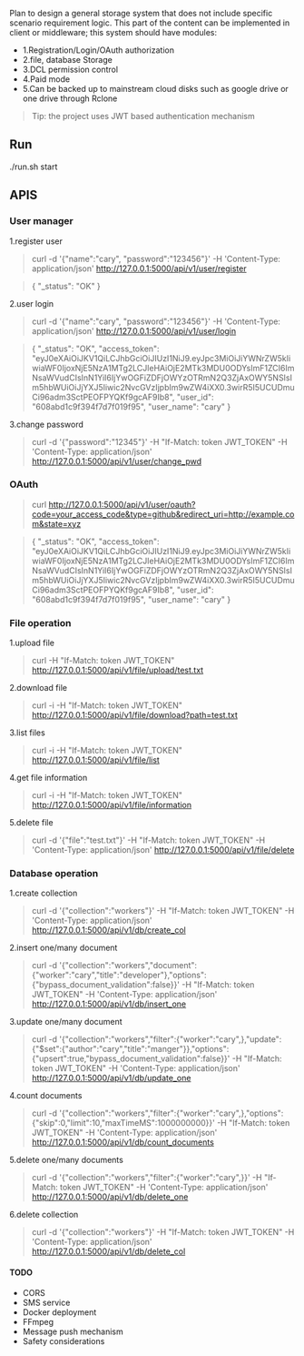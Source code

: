 Plan to design a general storage system that does not include specific scenario requirement logic. This part of the content can be implemented in client or middleware; this system should have modules: 
* 1.Registration/Login/OAuth authorization 
* 2.file, database Storage 
* 3.DCL permission control 
* 4.Paid mode 
* 5.Can be backed up to mainstream cloud disks such as google drive or one drive through Rclone

>Tip: the project uses JWT based authentication mechanism


## Run
./run.sh start


## APIS

### User manager
1.register user
>curl -d '{"name":"cary", "password":"123456"}' -H 'Content-Type: application/json' http://127.0.0.1:5000/api/v1/user/register

> {
"_status": "OK"
}

2.user login
>curl -d '{"name":"cary", "password":"123456"}' -H 'Content-Type: application/json' http://127.0.0.1:5000/api/v1/user/login

> {
"_status": "OK",
"access_token": "eyJ0eXAiOiJKV1QiLCJhbGciOiJIUzI1NiJ9.eyJpc3MiOiJiYWNrZW5kIiwiaWF0IjoxNjE5NzA1MTg2LCJleHAiOjE2MTk3MDU0ODYsImF1ZCI6ImNsaWVudCIsInN1YiI6IjYwOGFiZDFjOWYzOTRmN2Q3ZjAxOWY5NSIsIm5hbWUiOiJjYXJ5Iiwic2NvcGVzIjpbIm9wZW4iXX0.3wirR5I5UCUDmuCi96adm3SctPEOFPYQKf9gcAF9Ib8",
"user_id": "608abd1c9f394f7d7f019f95",
"user_name": "cary"
}

3.change password
>curl -d '{"password":"12345"}' -H "If-Match: token JWT_TOKEN" -H 'Content-Type: application/json' http://127.0.0.1:5000/api/v1/user/change_pwd

### OAuth
>curl http://127.0.0.1:5000/api/v1/user/oauth?code=your_access_code&type=github&redirect_uri=http://example.com&state=xyz

> {
"_status": "OK",
"access_token": "eyJ0eXAiOiJKV1QiLCJhbGciOiJIUzI1NiJ9.eyJpc3MiOiJiYWNrZW5kIiwiaWF0IjoxNjE5NzA1MTg2LCJleHAiOjE2MTk3MDU0ODYsImF1ZCI6ImNsaWVudCIsInN1YiI6IjYwOGFiZDFjOWYzOTRmN2Q3ZjAxOWY5NSIsIm5hbWUiOiJjYXJ5Iiwic2NvcGVzIjpbIm9wZW4iXX0.3wirR5I5UCUDmuCi96adm3SctPEOFPYQKf9gcAF9Ib8",
"user_id": "608abd1c9f394f7d7f019f95",
"user_name": "cary"
}

### File operation
1.upload file
>curl -H "If-Match: token JWT_TOKEN" http://127.0.0.1:5000/api/v1/file/upload/test.txt

2.download file
>curl -i -H "If-Match: token JWT_TOKEN" http://127.0.0.1:5000/api/v1/file/download?path=test.txt

3.list files
>curl -i -H "If-Match: token JWT_TOKEN" http://127.0.0.1:5000/api/v1/file/list

4.get file information
>curl -i -H "If-Match: token JWT_TOKEN" http://127.0.0.1:5000/api/v1/file/information

5.delete file
>curl -d '{"file":"test.txt"}' -H "If-Match: token JWT_TOKEN" -H 'Content-Type: application/json' http://127.0.0.1:5000/api/v1/file/delete

### Database operation
1.create collection
>curl -d '{"collection":"workers"}' -H "If-Match: token JWT_TOKEN" -H 'Content-Type: application/json' http://127.0.0.1:5000/api/v1/db/create_col

2.insert one/many document
>curl -d '{"collection":"workers","document":{"worker":"cary","title":"developer"},"options":{"bypass_document_validation":false}}' -H "If-Match: token JWT_TOKEN" -H 'Content-Type: application/json' http://127.0.0.1:5000/api/v1/db/insert_one

3.update one/many document
>curl -d '{"collection":"workers","filter":{"worker":"cary",},"update":{"$set":{"author":"cary","title":"manger"}},"options":{"upsert":true,"bypass_document_validation":false}}' -H "If-Match: token JWT_TOKEN" -H 'Content-Type: application/json' http://127.0.0.1:5000/api/v1/db/update_one

4.count documents
>curl -d '{"collection":"workers","filter":{"worker":"cary",},"options":{"skip":0,"limit":10,"maxTimeMS":1000000000}}' -H "If-Match: token JWT_TOKEN" -H 'Content-Type: application/json' http://127.0.0.1:5000/api/v1/db/count_documents

5.delete one/many documents
>curl -d '{"collection":"workers","filter":{"worker":"cary",}}' -H "If-Match: token JWT_TOKEN" -H 'Content-Type: application/json' http://127.0.0.1:5000/api/v1/db/delete_one

6.delete collection
>curl -d '{"collection":"workers"}' -H "If-Match: token JWT_TOKEN" -H 'Content-Type: application/json' http://127.0.0.1:5000/api/v1/db/delete_col


#### TODO
* CORS
* SMS service
* Docker deployment
* FFmpeg
* Message push mechanism
* Safety considerations

